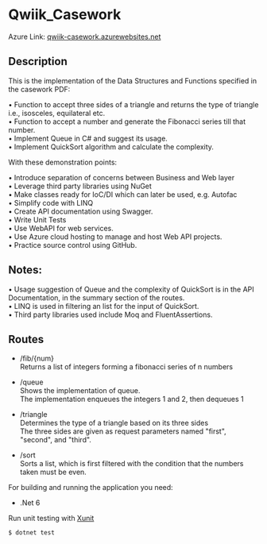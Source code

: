 # Qwiik_Casework
Azure Link: [qwiik-casework.azurewebsites.net](qwiik-casework.azurewebsites.net) <br>

## Description
This is the implementation of the Data Structures and Functions specified in the casework PDF:

• Function to accept three sides of a triangle and returns the type of triangle i.e., isosceles, equilateral etc.<br>
• Function to accept a number and generate the Fibonacci series till that number.<br>
• Implement Queue in C# and suggest its usage.<br>
• Implement QuickSort algorithm and calculate the complexity.<br>

With these demonstration points:

• Introduce separation of concerns between Business and Web layer<br>
• Leverage third party libraries using NuGet<br>
• Make classes ready for IoC/DI which can later be used, e.g. Autofac<br>
• Simplify code with LINQ<br>
• Create API documentation using Swagger.<br>
• Write Unit Tests<br>
• Use WebAPI for web services.<br>
• Use Azure cloud hosting to manage and host Web API projects.<br>
• Practice source control using GitHub.<br>

## Notes:
• Usage suggestion of Queue and the complexity of QuickSort is in the API Documentation, in the summary section of the routes.<br>
• LINQ is used in filtering an list for the input of QuickSort.<br>
• Third party libraries used include Moq and FluentAssertions.<br>

## Routes
- /fib/{num}<br>
Returns a list of integers forming a fibonacci series of n numbers

- /queue<br>
Shows the implementation of queue.<br>
The implementation enqueues the integers 1 and 2, then dequeues 1<br>

- /triangle<br>
Determines the type of a triangle based on its three sides<br>
The three sides are given as request parameters named "first", "second", and "third".

- /sort<br>
Sorts a list, which is first filtered with the condition that the numbers taken must be even.


For building and running the application you need:
- .Net 6

Run unit testing with [Xunit](https://xunit.net/)
```
$ dotnet test
```
